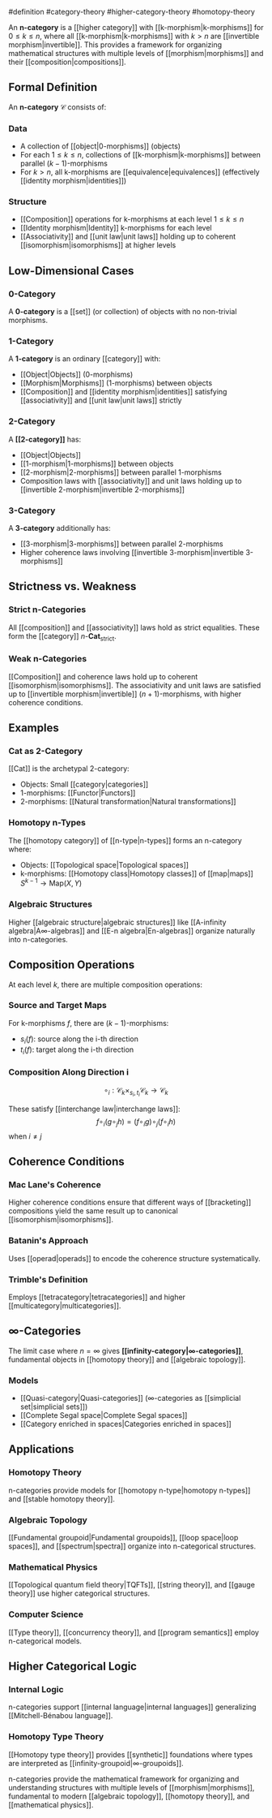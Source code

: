 #definition #category-theory #higher-category-theory #homotopy-theory

An **n-category** is a [[higher category]] with [[k-morphism|k-morphisms]] for $0 \leq k \leq n$, where all [[k-morphism|k-morphisms]] with $k > n$ are [[invertible morphism|invertible]]. This provides a framework for organizing mathematical structures with multiple levels of [[morphism|morphisms]] and their [[composition|compositions]].

## Formal Definition

An **n-category** $\mathcal{C}$ consists of:

### Data

- A collection of [[object|0-morphisms]] (objects)
- For each $1 \leq k \leq n$, collections of [[k-morphism|k-morphisms]] between parallel $(k-1)$-morphisms
- For $k > n$, all k-morphisms are [[equivalence|equivalences]] (effectively [[identity morphism|identities]])

### Structure

- [[Composition]] operations for k-morphisms at each level $1 \leq k \leq n$
- [[Identity morphism|Identity]] k-morphisms for each level
- [[Associativity]] and [[unit law|unit laws]] holding up to coherent [[isomorphism|isomorphisms]] at higher levels

## Low-Dimensional Cases

### 0-Category

A **0-category** is a [[set]] (or collection) of objects with no non-trivial morphisms.

### 1-Category

A **1-category** is an ordinary [[category]] with:

- [[Object|Objects]] (0-morphisms)
- [[Morphism|Morphisms]] (1-morphisms) between objects
- [[Composition]] and [[identity morphism|identities]] satisfying [[associativity]] and [[unit law|unit laws]] strictly

### 2-Category

A **[[2-category]]** has:

- [[Object|Objects]]
- [[1-morphism|1-morphisms]] between objects
- [[2-morphism|2-morphisms]] between parallel 1-morphisms
- Composition laws with [[associativity]] and unit laws holding up to [[invertible 2-morphism|invertible 2-morphisms]]

### 3-Category

A **3-category** additionally has:

- [[3-morphism|3-morphisms]] between parallel 2-morphisms
- Higher coherence laws involving [[invertible 3-morphism|invertible 3-morphisms]]

## Strictness vs. Weakness

### Strict n-Categories

All [[composition]] and [[associativity]] laws hold as strict equalities. These form the [[category]] $n\text{-}\mathbf{Cat}_{\text{strict}}$.

### Weak n-Categories

[[Composition]] and coherence laws hold up to coherent [[isomorphism|isomorphisms]]. The associativity and unit laws are satisfied up to [[invertible morphism|invertible]] $(n+1)$-morphisms, with higher coherence conditions.

## Examples

### Cat as 2-Category

[[Cat]] is the archetypal 2-category:

- Objects: Small [[category|categories]]
- 1-morphisms: [[Functor|Functors]]
- 2-morphisms: [[Natural transformation|Natural transformations]]

### Homotopy n-Types

The [[homotopy category]] of [[n-type|n-types]] forms an n-category where:

- Objects: [[Topological space|Topological spaces]]
- k-morphisms: [[Homotopy class|Homotopy classes]] of [[map|maps]] $S^{k-1} \to \text{Map}(X,Y)$

### Algebraic Structures

Higher [[algebraic structure|algebraic structures]] like [[A-infinity algebra|A∞-algebras]] and [[E-n algebra|En-algebras]] organize naturally into n-categories.

## Composition Operations

At each level $k$, there are multiple composition operations:

### Source and Target Maps

For k-morphisms $f$, there are $(k-1)$-morphisms:

- $s_i(f)$: source along the i-th direction
- $t_i(f)$: target along the i-th direction

### Composition Along Direction i

$$\circ_i: \mathcal{C}_k \times_{s_i,t_i} \mathcal{C}_k \to \mathcal{C}_k$$

These satisfy [[interchange law|interchange laws]]: $$f \circ_i (g \circ_j h) = (f \circ_i g) \circ_j (f \circ_i h)$$ when $i \neq j$

## Coherence Conditions

### Mac Lane's Coherence

Higher coherence conditions ensure that different ways of [[bracketing]] compositions yield the same result up to canonical [[isomorphism|isomorphisms]].

### Batanin's Approach

Uses [[operad|operads]] to encode the coherence structure systematically.

### Trimble's Definition

Employs [[tetracategory|tetracategories]] and higher [[multicategory|multicategories]].

## ∞-Categories

The limit case where $n = \infty$ gives **[[infinity-category|∞-categories]]**, fundamental objects in [[homotopy theory]] and [[algebraic topology]].

### Models

- [[Quasi-category|Quasi-categories]] (∞-categories as [[simplicial set|simplicial sets]])
- [[Complete Segal space|Complete Segal spaces]]
- [[Category enriched in spaces|Categories enriched in spaces]]

## Applications

### Homotopy Theory

n-categories provide models for [[homotopy n-type|homotopy n-types]] and [[stable homotopy theory]].

### Algebraic Topology

[[Fundamental groupoid|Fundamental groupoids]], [[loop space|loop spaces]], and [[spectrum|spectra]] organize into n-categorical structures.

### Mathematical Physics

[[Topological quantum field theory|TQFTs]], [[string theory]], and [[gauge theory]] use higher categorical structures.

### Computer Science

[[Type theory]], [[concurrency theory]], and [[program semantics]] employ n-categorical models.

## Higher Categorical Logic

### Internal Logic

n-categories support [[internal language|internal languages]] generalizing [[Mitchell-Bénabou language]].

### Homotopy Type Theory

[[Homotopy type theory]] provides [[synthetic]] foundations where types are interpreted as [[infinity-groupoid|∞-groupoids]].

n-categories provide the mathematical framework for organizing and understanding structures with multiple levels of [[morphism|morphisms]], fundamental to modern [[algebraic topology]], [[homotopy theory]], and [[mathematical physics]].